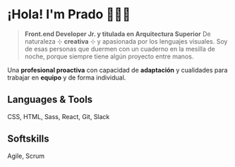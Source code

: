 # ¡Hola! I'm Prado 👋👩‍💻

>**Front.end Developer Jr. y titulada en Arquitectura Superior**
De naturaleza ⊹ **creativa** ⊹ y apasionada por los lenguajes visuales. Soy de esas personas que duermen con un cuaderno en la mesilla de noche, porque siempre tiene algún proyecto entre manos.

Una **profesional proactiva** con capacidad de **adaptación** y cualidades para trabajar en **equipo** y de forma individual.

## Languages & Tools
CSS, HTML, Sass, React, Git, Slack

## Softskills
Agile, Scrum


